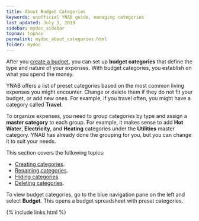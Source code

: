 ```yaml
---
title: About Budget Categories
keywords: unofficial YNAB guide, managing categories
last_updated: July 3, 2019
sidebar: mydoc_sidebar
topnav: topnav
permalink: mydoc_about_categories.html
folder: mydoc
---
```


After you [create a budget](mydoc_creating_budget.html), you can set up **budget categories** that define the type and nature of your expenses. With budget categories, you establish on what you spend the money.

YNAB offers a list of preset categories based on the most common living expenses you might encounter. Change or delete them if they do not fit your budget, or add new ones. For example, if you travel often, you might have a category called **Travel**.

To organize expenses, you need to group categories by type and assign a **master category** to each group. For example, it makes sense to add **Hot Water**, **Electricity**, and **Heating** categories under the **Utilities** master category. YNAB has already done the grouping for you, but you can change it to suit your needs.

This section covers the following topics:

*  [Creating categories](mydoc_creating_categories.html).
*  [Renaming categories](mydoc_renaming_categories.html).
*  [Hiding categories](mydoc_hiding_categories.html).
*  [Deleting categories](mydoc_deleting_categories.html).

To view budget categories, go to the blue navigation pane on the left and select **Budget**. This opens a budget spreadsheet with preset categories.

{% include links.html %}
